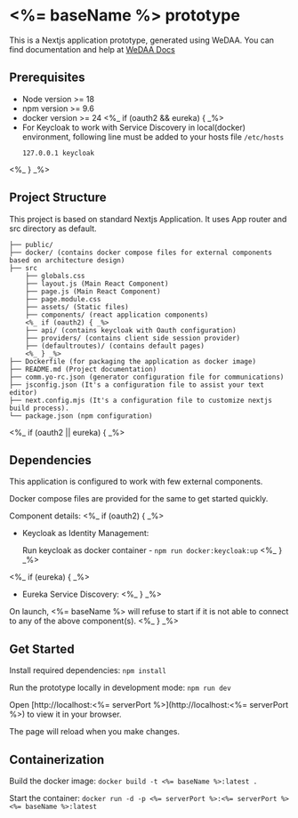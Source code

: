 # <%= baseName %> prototype

This is a Nextjs application prototype, generated using WeDAA. You can find documentation and help at [WeDAA Docs](https://www.wedaa.tech/docs/introduction/what-is-wedaa/)

## Prerequisites

- Node version >= 18
- npm version >= 9.6
- docker version >= 24
<%_ if (oauth2 && eureka) { _%>
- For Keycloak to work with Service Discovery in local(docker) environment, following line must be added to your hosts file `/etc/hosts`
  ```
  127.0.0.1	keycloak
  ```
<%_ } _%>

## Project Structure

This project is based on standard Nextjs Application. It uses App router and src directory as default.

```
├── public/
├── docker/ (contains docker compose files for external components based on architecture design)
├── src
    ├── globals.css
    ├── layout.js (Main React Component)
    ├── page.js (Main React Component)
    ├── page.module.css
    ├── assets/ (Static files)
    ├── components/ (react application components)
    <%_ if (oauth2) { _%>
    ├── api/ (contains keycloak with Oauth configuration)
    ├── providers/ (contains client side session provider)
    ├── (defaultroutes)/ (contains default pages)
    <%_ } _%>
├── Dockerfile (for packaging the application as docker image)
├── README.md (Project documentation)
├── comm.yo-rc.json (generator configuration file for communications)
├── jsconfig.json (It's a configuration file to assist your text editor)
├── next.config.mjs (It's a configuration file to customize nextjs build process).
└── package.json (npm configuration)
```
<%_ if (oauth2 || eureka) { _%>
## Dependencies

This application is configured to work with few external components.

Docker compose files are provided for the same to get started quickly.

Component details:
<%_ if (oauth2) { _%>
- Keycloak as Identity Management:
  
  Run keycloak as docker container - `npm run docker:keycloak:up`
<%_ } _%>

<%_ if (eureka) { _%>
- Eureka Service Discovery:
<%_ } _%>

On launch, <%= baseName %> will refuse to start if it is not able to connect to any of the above component(s).
<%_ } _%>

## Get Started

Install required dependencies: `npm install`

Run the prototype locally in development mode: `npm run dev`

Open [http://localhost:<%= serverPort %>](http://localhost:<%= serverPort %>) to view it in your browser.

The page will reload when you make changes.

## Containerization

Build the docker image: `docker build -t <%= baseName %>:latest .`

Start the container: `docker run -d -p <%= serverPort %>:<%= serverPort %> <%= baseName %>:latest`